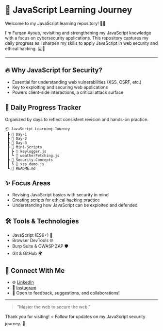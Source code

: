 # 🚀 JavaScript Learning Journey

Welcome to my JavaScript learning repository! 📜✨

I'm Furqan Ayoub, revisiting and strengthening my JavaScript knowledge with a focus on cybersecurity applications. This repository captures my daily progress as I sharpen my skills to apply JavaScript in web security and ethical hacking. 💻🔐

---

## 🔥 Why JavaScript for Security?
- Essential for understanding web vulnerabilities (XSS, CSRF, etc.)
- Key to exploiting and securing web applications
- Powers client-side interactions, a critical attack surface

## 📅 Daily Progress Tracker
Organized by days to reflect consistent revision and hands-on practice.

```
📦 JavaScript-Learning-Journey
 ┣ 📁 Day-1
 ┣ 📁 Day-2
 ┣ 📁 Day-3
 ┣ 📁 Mini-Scripts
 ┃ ┣ 📜 keylogger.js
 ┃ ┗ 📜 weatherFetching.js
 ┣ 📁 Security-Concepts
 ┃ ┗ 📜 xss_demo.js
 ┗ 📜 README.md
```

## ✨ Focus Areas
- Revising JavaScript basics with security in mind
- Creating scripts for ethical hacking practice
- Understanding how JavaScript can be exploited and defended

## 🛠️ Tools & Technologies
- JavaScript (ES6+) 📜
- Browser DevTools 🌐
- Burp Suite & OWASP ZAP 🛡️
- Git & GitHub 🌍

## 📢 Connect With Me
- 🌐 [LinkedIn](https://www.linkedin.com/in/furqan-ayoub-817170344/)  
- 📸 [Instagram](https://www.instagram.com/furqann8/)  
- 💬 Open to feedback, suggestions, and collaborations!

---

> "Master the web to secure the web."

Thank you for visiting! ⭐ Follow for updates on my JavaScript security journey. 🙌
